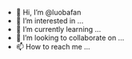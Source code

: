 - 👋 Hi, I’m @luobafan
- 👀 I’m interested in ...
- 🌱 I’m currently learning ...
- 💞️ I’m looking to collaborate on ...
- 📫 How to reach me ...

<!---
luobafan/luobafan is a ✨ special ✨ repository because its `README.md` (this file) appears on your GitHub profile.
You can click the Preview link to take a look at your changes.
--->
